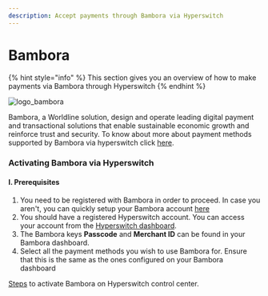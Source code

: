 ```yaml
---
description: Accept payments through Bambora via Hyperswitch
---
```


# Bambora

{% hint style="info" %}
This section gives you an overview of how to make payments via Bambora through Hyperswitch
{% endhint %}

![logo\_bambora](https://payswitcher.com/icons/homePageIcons/logos/bamboraLogo.svg)

Bambora, a Worldline solution, design and operate leading digital payment and transactional solutions that enable sustainable economic growth and reinforce trust and security. To know about more about payment methods supported by Bambora via hyperswitch click [here](https://payswitcher.com/pm-list).

### Activating Bambora via Hyperswitch

#### I. Prerequisites

1. You need to be registered with Bambora in order to proceed. In case you aren't, you can quickly setup your Bambora account [here](https://www.bambora.com)
2. You should have a registered Hyperswitch account. You can access your account from the [Hyperswitch dashboard](https://app.payswitcher.com/register).
3. The Bambora keys  **Passcode** and **Merchant ID** can be found in your Bambora dashboard.
4. Select all the payment methods you wish to use Bambora for. Ensure that this is the same as the ones configured on your Bambora dashboard

[Steps](https://docs.payswitcher.com/hyperswitch-cloud/connectors/activate-connector-on-hyperswitch) to activate Bambora on Hyperswitch control center.
